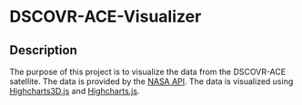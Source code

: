 # DSCOVR-ACE-Visualizer

## Description

The purpose of this project is to visualize the data from the DSCOVR-ACE satellite. The data is provided by the [NASA API](https://api.nasa.gov/). The data is visualized using [Highcharts3D.js](https://www.highcharts.com/products/highcharts-3d) and [Highcharts.js](https://www.highcharts.com/).